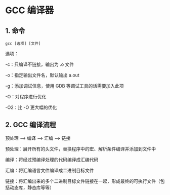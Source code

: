 # GCC 编译器

## 1. 命令

`gcc [选项] [文件]`

选项：

-c：只编译不链接，输出为 .o 文件

-o：指定输出文件名，默认输出 a.out

-g：添加调试信息，使用 GDB 等调试工具的话需要加入此项

-O：对程序进行优化

-O2：比 -O 更大幅的优化

## 2. GCC 编译流程

预处理 --> 编译 --> 汇编 --> 链接

预处理：展开所有的头文件，替换程序中的宏、解析条件编译并添加到文件中

编译：将经过预编译处理的代码编译成汇编代码

汇编：将汇编语言文件编译成二进制目标文件

链接：将汇编出来的多个二进制目标文件链接在一起，形成最终的可执行文件（包括动态库，静态库等等）





